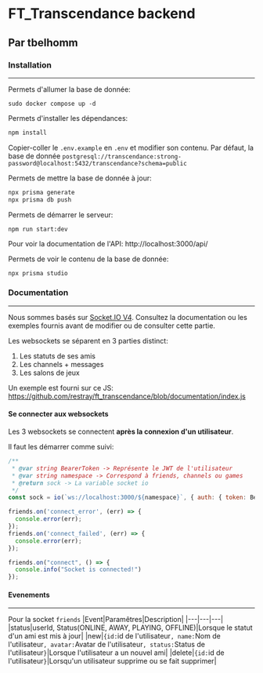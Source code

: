 # FT_Transcendance backend
## Par tbelhomm

### Installation
---

Permets d'allumer la base de donnée:
```
sudo docker compose up -d
```

Permets d'installer les dépendances:
```bash
npm install
```

Copier-coller le `.env.example` en `.env` et modifier son contenu.
Par défaut, la base de donnée `postgresql://transcendance:strong-password@localhost:5432/transcendance?schema=public`

Permets de mettre la base de donnée à jour:
```bash
npx prisma generate
npx prisma db push
```

Permets de démarrer le serveur:
```
npm run start:dev
```

Pour voir la documentation de l'API:
http://localhost:3000/api/

Permets de voir le contenu de la base de donnée:
```
npx prisma studio
```

### Documentation
---

Nous sommes basés sur [Socket.IO V4](https://socket.io/docs/v4/). Consultez la documentation ou les exemples fournis avant de modifier ou de consulter cette partie.

Les websockets se séparent en 3 parties distinct:
 1. Les statuts de ses amis
 2. Les channels + messages
 3. Les salons de jeux

Un exemple est fourni sur ce JS: https://github.com/restray/ft_transcendance/blob/documentation/index.js

#### Se connecter aux websockets

Les 3 websockets se connectent **après la connexion d'un utilisateur**.

Il faut les démarrer comme suivi:
```js
/**
 * @var string BearerToken -> Représente le JWT de l'utilisateur
 * @var string namespace -> Correspond à friends, channels ou games
 * @return sock -> La variable socket io
 */
const sock = io(`ws://localhost:3000/${namespace}`, { auth: { token: BearerToken }})

friends.on('connect_error', (err) => {
  console.error(err);
});
friends.on('connect_failed', (err) => {
  console.error(err);
});

friends.on("connect", () => {
  console.info("Socket is connected!")
});
```

#### Evenements

---
Pour la socket `friends`
|Event|Paramêtres|Description|
|---|---|---|
|status|userId, Status(ONLINE, AWAY, PLAYING, OFFLINE)|Lorsque le statut d'un ami est mis à jour|
|new|`{id:`id de l'utilisateur`, name:`Nom de l'utilisateur`, avatar:`Avatar de l'utilisateur`, status:`Status de l'utilisateur`}`|Lorsque l'utilisateur a un nouvel ami|
|delete|`{id:`id de l'utilisateur`}`|Lorsqu'un utilisateur supprime ou se fait supprimer|
